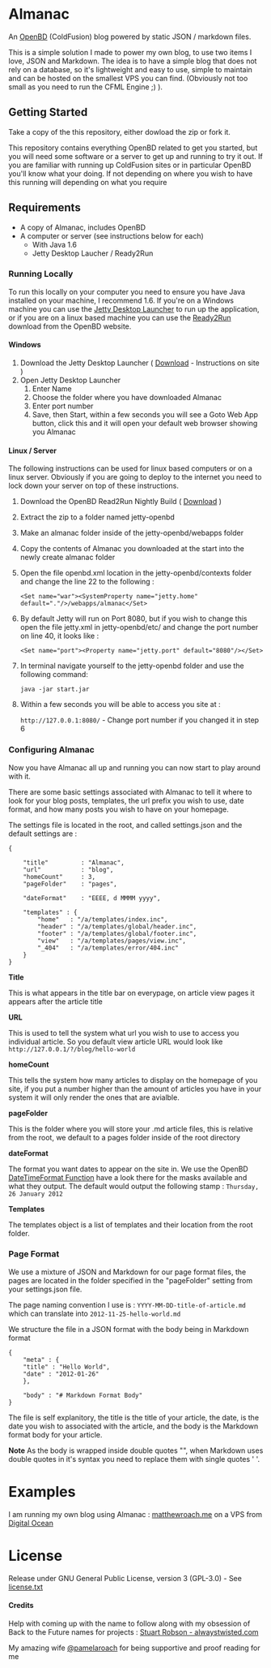 # Almanac

An [OpenBD](http://openbd.org "OpenBD") (ColdFusion) blog powered by static JSON / markdown files.

This is a simple solution I made to power my own blog, to use two items I love, JSON and Markdown. The idea is to have a simple blog that does not rely on a database, so it's lightweight and easy to use, simple to maintain and can be hosted on the smallest VPS you can find. (Obviously not too small as you need to run the CFML Engine ;) ).


## Getting Started


Take a copy of the this repository, either dowload the zip or fork it.

This repository contains everything OpenBD related to get you started, but you will need some software or a server to get up and running to try it out. If you are familiar with running up ColdFusion sites or in particular OpenBD you'll know what your doing. If not depending on where you wish to have this running will depending on what you require

## Requirements

- A copy of Almanac, includes OpenBD
- A computer or server (see instructions below for each)
	- With Java 1.6
	- Jetty Desktop Laucher / Ready2Run

### Running Locally

To run this locally on your computer you need to ensure you have Java installed on your machine, I recommend 1.6. If you're on a Windows machine you can use the [Jetty Desktop Launcher](http://www.aw20.co.uk/codegarden/jettylauncher/) to run up the application, or if you are on a linux based machine you can use the [Ready2Run](http://openbd.org/download/nightly/jetty-openbd.zip) download from the OpenBD website.

#### Windows

1. Download the Jetty Desktop Launcher ( [Download](http://www.aw20.co.uk/codegarden/jettylauncher/) - Instructions on site )
2. Open Jetty Desktop Launcher
	1. Enter Name
	2. Choose the folder where you have downloaded Almanac
	3. Enter port number
	4. Save, then Start, within a few seconds you will see a Goto Web App button, click this and it will open your default web browser showing you Almanac

#### Linux / Server

The following instructions can be used for linux based computers or on a linux server. Obviously if you are going to deploy to the internet you need to lock down your server on top of these instructions.

1. Download the OpenBD Read2Run Nightly Build ( [Download](http://openbd.org/download/nightly/jetty-openbd.zip) )
2. Extract the zip to a folder named jetty-openbd
3. Make an almanac folder inside of the jetty-openbd/webapps  folder
4. Copy the contents of Almanac you downloaded at the start into the newly create almanac folder
5. Open the file openbd.xml location in the jetty-openbd/contexts folder and change the line 22 to the following :

	`<Set name="war"><SystemProperty name="jetty.home" default="."/>/webapps/almanac</Set>`

6. By default Jetty will run on Port 8080, but if you wish to change this open the file jetty.xml in jetty-openbd/etc/ and change the port number on line 40, it looks like :

	`<Set name="port"><Property name="jetty.port" default="8080"/></Set>`

7. In terminal navigate yourself to the jetty-openbd folder and use the following command:

	`java -jar start.jar`

8. Within a few seconds you will be able to access you site at :

	`http://127.0.0.1:8080/` - Change port number if you changed it in step 6



### Configuring Almanac

Now you have Almanac all up and running you can now start to play around with it.

There are some basic settings associated with Almanac to tell it where to look for your blog posts, templates, the url prefix you wish to use, date format, and how many posts you wish to have on your homepage.

The settings file is located in the root, and called settings.json and the default settings are :

	{

		"title" 		: "Almanac",
		"url" 			: "blog",
		"homeCount" 	: 3,
		"pageFolder"	: "pages",

		"dateFormat"	: "EEEE, d MMMM yyyy",

		"templates" : {
			"home" 	 : "/a/templates/index.inc",
			"header" : "/a/templates/global/header.inc",
			"footer" : "/a/templates/global/footer.inc",
			"view" 	 : "/a/templates/pages/view.inc",
			"_404" 	 : "/a/templates/error/404.inc"
		}
	}


**Title**

This is what appears in the title bar on everypage, on article view pages it appears after the article title

**URL**

This is used to tell the system what url you wish to use to access you individual article. So you default view article URL would look like `http://127.0.0.1/?/blog/hello-world`

**homeCount**

This tells the system how many articles to display on the homepage of you site, if you put a number higher than the amount of articles you have in your system it will only render the ones that are avialble.

**pageFolder**

This is the folder where you will store your .md article files, this is relative from the root, we default to a pages folder inside of the root directory

**dateFormat**

The format you want dates to appear on the site in. We use the OpenBD [DateTimeFormat Function](http://openbd.org/manual/?/function/datetimeformat) have a look there for the masks available and what they output.
The default would output the following stamp : `Thursday, 26 January 2012`

**Templates**

The templates object is a list of templates and their location from the root folder.


### Page Format

We use a mixture of JSON and Markdown for our page format files, the pages are located in the folder specified in the "pageFolder" setting from your settings.json file.

The page naming convention I use is : `YYYY-MM-DD-title-of-article.md` which can translate into `2012-11-25-hello-world.md`

We structure the file in a JSON format with the body being in Markdown format

	{
		"meta" : {
		"title" : "Hello World",
		"date" : "2012-01-26"
		},

		"body" : "# Markdown Format Body"
	}


The file is self explanitory, the title is the title of your article, the date, is the date you wish to associated with the article, and the body is the Markdown format body for your article.

**Note** As the body is wrapped inside double quotes "", when Markdown uses double quotes in it's syntax you need to replace them with single quotes ' '.



# Examples

I am running my own blog using Almanac : [matthewroach.me](http://matthewroach.me) on a VPS from [Digital Ocean](https://www.digitalocean.com/?refcode=a8df971bd278)


# License

Release under GNU General Public License, version 3 (GPL-3.0) - See [license.txt](license.txt)


#### Credits

Help with coming up with the name to follow along with my obsession of Back to the Future names for projects : [Stuart Robson - alwaystwisted.com](http://www.alwaystwisted.com/ "Slightly Bizarre Ramblings Of A Front-End Developer")

My amazing wife [@pamelaroach](http://twitter.com/pamelaroach) for being supportive and proof reading for me



